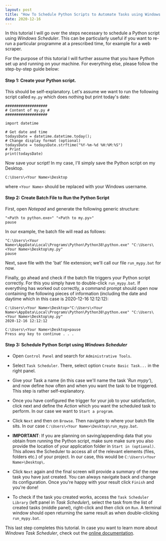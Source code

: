 ```yaml
---
layout: post
title: "How To Schedule Python Scripts to Automate Tasks using Windows Scheduler on Windows 10"
date: 2020-12-16
---
```


In this tutorial I will go over the steps necessary to schedule a Python script using *Windows Scheduler*. This can be particularly useful if you want to re-run a particular programme at a prescribed time, for example for a web scraper.

For the purpose of this tutorial I will further assume that you have Python set up and running on your machine. For everything else, please follow the step-by-step guide below:


#### Step 1: Create your Python script.

This should be self-explanatory. Let's assume we want to run the following script called `my.py` which does nothing but print today's date:

```
###################
# Content of my.py #
###################

import datetime

# Get date and time
todaysDate = datetime.datetime.today();
# Change display format (optional)
todaysDate = todaysDate.strftime("%Y-%m-%d %H:%M:%S")
# Print
print(todaysDate)
```

Now save your script! In my case, I'll simply save the Python script on my Desktop. 

```
C:\Users\<Your Name>\Desktop
```

where `<Your Name>` should be replaced with your Windows username.

#### Step 2: Create Batch File to Run the Python Script

First, open *Notepad* and generate the following generic structure:

```
"<Path to python.exe>" "<Path to my.py>"
pause
```

In our example, the batch file will read as follows:

```
"C:\Users\<Your Name>\AppData\Local\Programs\Python\Python38\python.exe" "C:\Users\<Your Name>\Desktop\my.py"
pause
```

Next, save file with the 'bat' file extension; we'll call our file `run_mypy.bat` for now.

Finally, go ahead and check if the batch file triggers your Python script correctly. For this you simply have to double-click `run_mypy.bat`. If everything has worked out correctly, a command prompt should open now containing the following pieces of information (including the date and daytime which in this case is 2020-12-16 12:12:12):

```
C:\Users\<Your Name>\Desktop>"C:\Users\<Your Name>\AppData\Local\Programs\Python\Python38\python.exe" "C:\Users\<Your Name>\Desktop\my.py"
2020-12-16 12:12:12

C:\Users\<Your Name>\Desktop>pause
Press any key to continue . . .
```

#### Step 3: Schedule Python Script using *Windows Scheduler*

- Open `Control Panel` and search for `Administrative Tools`.

- Select `Task Scheduler`. There, select option `Create Basic Task...` in the right panel.

- Give your Task a name (in this case we'll name the task *'Run mypy'*), and now define how often and when you want the task to be triggered. This step is rather self-explanatory.

- Once you have configured the trigger for your job to your satisfaction, click next and define the *Action* which you want the scheduled task to perform. In our case we want to `Start a program`.

- Click `Next` and then on `Browse`. Then navigate to where your batch file sits. In our case `C:\Users\<Your Name>\Desktop\run_mypy.bat`. 

- **IMPORTANT**: If you are planning on saving/appending data that you obtain from running the Python script, make sure make sure you also provide the location of your application folder in  `Start in (optional)`. This allows the Scheduler to access all of the relevant elements (files, folders etc.) of your project. In our case, this would be `C:\Users\<Your Name>\Desktop\`.

- Click `Next` again and the final screen will provide a summary of the new task you have just created. You can always navigate back and change its configuration. Once you're happy with your result click `Finish` and you're done!

- To check if the task you created works, access the `Task Scheduler Library` (left panel in *Task Scheduler*), select the task from the list of created tasks (middle panel), right-click and then click on `Run`. A terminal window should open returning the same result as when double-clicking `run_mypy.bat`.

  
This last step completes this tutorial. In case you want to learn more about *Windows Task Scheduler*, check out the [online documentation](https://docs.microsoft.com/en-us/windows/win32/taskschd/task-scheduler-start-page).